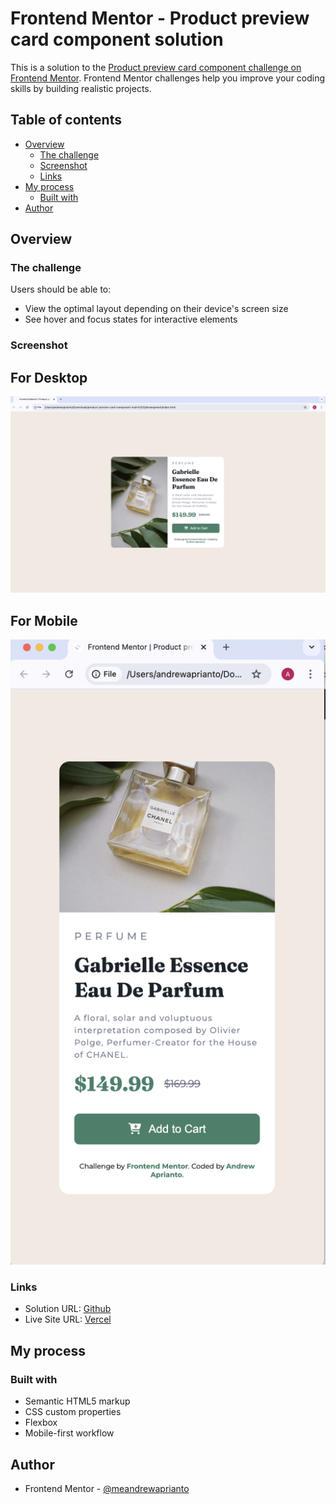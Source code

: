 # Frontend Mentor - Product preview card component solution

This is a solution to the [Product preview card component challenge on Frontend Mentor](https://www.frontendmentor.io/challenges/product-preview-card-component-GO7UmttRfa). Frontend Mentor challenges help you improve your coding skills by building realistic projects.

## Table of contents

- [Overview](#overview)
  - [The challenge](#the-challenge)
  - [Screenshot](#screenshot)
  - [Links](#links)
- [My process](#my-process)
  - [Built with](#built-with)
- [Author](#author)

## Overview

### The challenge

Users should be able to:

- View the optimal layout depending on their device's screen size
- See hover and focus states for interactive elements

### Screenshot

## For Desktop

![](images/desktopView.jpg)

## For Mobile

![](images/mobileView.jpg)

### Links

- Solution URL: [Github](https://github.com/meandrewaprianto/product-preview-card)
- Live Site URL: [Vercel](https://product-preview-card-ashy-seven.vercel.app/)

## My process

### Built with

- Semantic HTML5 markup
- CSS custom properties
- Flexbox
- Mobile-first workflow

## Author

- Frontend Mentor - [@meandrewaprianto](https://www.frontendmentor.io/profile/meandrewaprianto)
